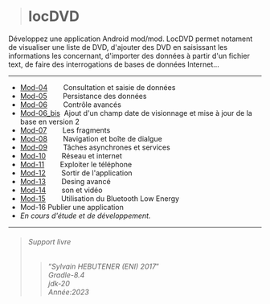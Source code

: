 ># locDVD
Développez une application Android mod/mod.
LocDVD permet notament de visualiser une liste de DVD, d'ajouter des DVD en saisissant les informations les concernant, d'importer des données à partir d'un fichier text, de faire des interrogations de bases de données Internet...

---

+ [Mod-04](https://github.com/BH0791/locDVD/tree/master/chapter_04) &nbsp;&nbsp;&nbsp;&nbsp;&nbsp;&nbsp;&nbsp;Consultation et saisie de données
+ [Mod-05](https://github.com/BH0791/locDVD/tree/master/chapter_05) &nbsp;&nbsp;&nbsp;&nbsp;&nbsp;&nbsp;&nbsp;Persistance des données
+ [Mod-06](https://github.com/BH0791/locDVD/tree/master/chapter_06) &nbsp;&nbsp;&nbsp;&nbsp;&nbsp;&nbsp;&nbsp;Contrôle avancés
+ [Mod-06_bis](https://github.com/BH0791/locDVD/tree/master/chapter_06_bis) &nbsp;Ajout d'un champ date de visionnage et mise à jour de la base en version 2
+ [Mod-07](https://github.com/BH0791/locDVD/tree/master/chapter_07) &nbsp;&nbsp;&nbsp;&nbsp;&nbsp;&nbsp;&nbsp;Les fragments
+ [Mod-08](https://github.com/BH0791/locDVD/tree/master/chapter_08) &nbsp;&nbsp;&nbsp;&nbsp;&nbsp;&nbsp;&nbsp;Navigation et boîte de dialgue
+ [Mod-09](https://github.com/BH0791/locDVD/tree/master/chapter_09) &nbsp;&nbsp;&nbsp;&nbsp;&nbsp;&nbsp;&nbsp;Tâches asynchrones et services
+ [Mod-10](https://github.com/BH0791/locDVD/tree/master/chapter_10) &nbsp;&nbsp;&nbsp;&nbsp;&nbsp;&nbsp;&nbsp;Réseau et internet
+ [Mod-11](https://github.com/BH0791/locDVD/tree/master/chapter_11) &nbsp;&nbsp;&nbsp;&nbsp;&nbsp;&nbsp;&nbsp;Exploiter le téléphone
+ [Mod-12](https://github.com/BH0791/locDVD/tree/master/chapter_12) &nbsp;&nbsp;&nbsp;&nbsp;&nbsp;&nbsp;&nbsp;Sortir de l'application
+ [Mod-13](https://github.com/BH0791/locDVD/tree/master/chapter_13) &nbsp;&nbsp;&nbsp;&nbsp;&nbsp;&nbsp;&nbsp;Desing avancé
+ [Mod-14](https://github.com/BH0791/locDVD/tree/master/chapter_14) &nbsp;&nbsp;&nbsp;&nbsp;&nbsp;&nbsp;&nbsp;son et vidéo
+ [Mod-15](https://github.com/BH0791/locDVD/tree/master/chapter_15) &nbsp;&nbsp;&nbsp;&nbsp;&nbsp;&nbsp;&nbsp;Utilisation du Bluetooth Low Energy
+ Mod-16 Publier une application
+  *En cours d'étude et de développement.*


---
> ###### Support livre 
>> <q>*Sylvain HEBUTENER (ENI) 2017*</q><br>*Gradle-8.4*<br>*jdk-20*<br>*Année:2023*